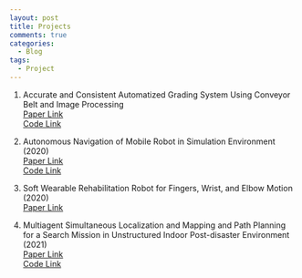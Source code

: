 ```yaml
---
layout: post
title: Projects
comments: true
categories:
  - Blog
tags:
  - Project
---
```


1. Accurate and Consistent Automatized Grading System Using Conveyor Belt and Image Processing  
[Paper Link](https://drive.google.com/file/d/1EWYLAtkxOxeLda7DgPkcPfRmEOVkjzOi/view?usp=sharing)  
[Code Link](https://github.com/jungwoohan72/ME340_Enginnering_Design)

3. Autonomous Navigation of Mobile Robot in Simulation Environment (2020)  
[Paper Link](https://drive.google.com/file/d/1XcjfTLs2wh23NJmSBE-nhfUJWGXYB06l/view?usp=sharing)  
[Code Link](https://github.com/jungwoohan72/Autonomous_Mobile_Robot)

4. Soft Wearable Rehabilitation Robot for Fingers, Wrist, and Elbow Motion (2020)  
[Paper Link](https://drive.google.com/file/d/1e5t32Ch7NsosxL2tO3NmILZysN0kwtEl/view?usp=sharing)

5. Multiagent Simultaneous Localization and Mapping and Path Planning for a Search Mission in Unstructured Indoor Post-disaster Environment (2021)  
[Paper Link](https://drive.google.com/file/d/1n1ov_snjDtEb0U3sECSKvaZsJ5243YM6/view?usp=sharing)  
[Code Link](https://github.com/jungwoohan72/Multi_Robot_Search_And_Rescue)

